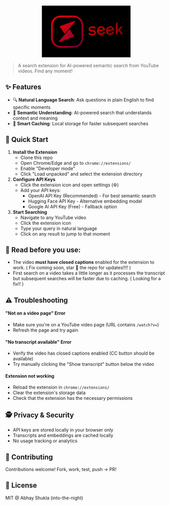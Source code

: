 <p align="center">
  <img src="https://raw.githubusercontent.com/into-the-night/seek/refs/heads/main/assets/hero.png">
</p>

> A search extension for AI-powered semantic search from YouTube videos. Find any moment!

## ✨ Features

- 🔍 **Natural Language Search**: Ask questions in plain English to find specific moments
- 🎯 **Semantic Understanding**: AI-powered search that understands context and meaning
- 🧠 **Smart Caching**: Local storage for faster subsequent searches

## 🚀 Quick Start

1. **Install the Extension**
   - Clone this repo
   - Open Chrome/Edge and go to `chrome://extensions/`
   - Enable "Developer mode"
   - Click "Load unpacked" and select the extension directory
2. **Configure API Keys**
   - Click the extension icon and open settings (⚙️)
   - Add your API keys:
     - OpenAI API Key (Recommended) - For best semantic search
     - Hugging Face API Key - Alternative embedding model
     - Google AI API Key (Free) - Fallback option
3. **Start Searching**
   - Navigate to any YouTube video
   - Click the extension icon
   - Type your query in natural language
   - Click on any result to jump to that moment

## 🤚 Read before you use:
- The video **must have closed captions** enabled for the extension to work. ( Fix coming soon, star 🌟 the repo for updates!!!! )
- First search on a video takes a little longer as it processes the transcript but subsequent searches will be faster due to caching. ( Looking for a fix!! )

## ⚠️ Troubleshooting 

#### "Not on a video page" Error
- Make sure you're on a YouTube video page (URL contains `/watch?v=`)
- Refresh the page and try again

#### "No transcript available" Error
- Verify the video has closed captions enabled (CC button should be available)
- Try manually clicking the "Show transcript" button below the video

#### Extension not working
- Reload the extension in `chrome://extensions/`
- Clear the extension's storage data
- Check that the extension has the necessary permissions

## 🕵️ Privacy & Security

- API keys are stored locally in your browser only
- Transcripts and embeddings are cached locally
- No usage tracking or analytics

## 🤝 Contributing

Contributions welcome! Fork, work, test, push -> PR!

## 📜 License

MIT @ Abhay Shukla (into-the-night)
